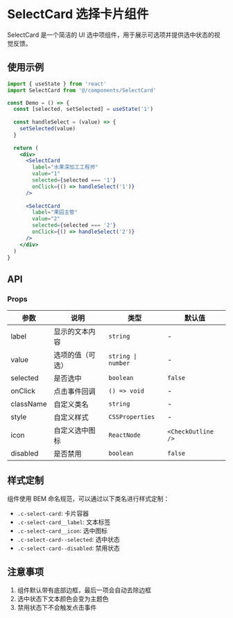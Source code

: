# SelectCard 选择卡片组件

SelectCard 是一个简洁的 UI 选中项组件，用于展示可选项并提供选中状态的视觉反馈。

## 使用示例

```jsx
import { useState } from 'react'
import SelectCard from '@/components/SelectCard'

const Demo = () => {
  const [selected, setSelected] = useState('1')
  
  const handleSelect = (value) => {
    setSelected(value)
  }
  
  return (
    <div>
      <SelectCard
        label="水果深加工工程师"
        value="1"
        selected={selected === '1'}
        onClick={() => handleSelect('1')}
      />
      
      <SelectCard
        label="果园主管"
        value="2"
        selected={selected === '2'}
        onClick={() => handleSelect('2')}
      />
    </div>
  )
}
```

## API

### Props

| 参数 | 说明 | 类型 | 默认值 |
| --- | --- | --- | --- |
| label | 显示的文本内容 | `string` | - |
| value | 选项的值（可选） | `string \| number` | - |
| selected | 是否选中 | `boolean` | `false` |
| onClick | 点击事件回调 | `() => void` | - |
| className | 自定义类名 | `string` | - |
| style | 自定义样式 | `CSSProperties` | - |
| icon | 自定义选中图标 | `ReactNode` | `<CheckOutline />` |
| disabled | 是否禁用 | `boolean` | `false` |

## 样式定制

组件使用 BEM 命名规范，可以通过以下类名进行样式定制：

- `.c-select-card`: 卡片容器
- `.c-select-card__label`: 文本标签
- `.c-select-card__icon`: 选中图标
- `.c-select-card--selected`: 选中状态
- `.c-select-card--disabled`: 禁用状态

## 注意事项

1. 组件默认带有底部边框，最后一项会自动去除边框
2. 选中状态下文本颜色会变为主题色
3. 禁用状态下不会触发点击事件
